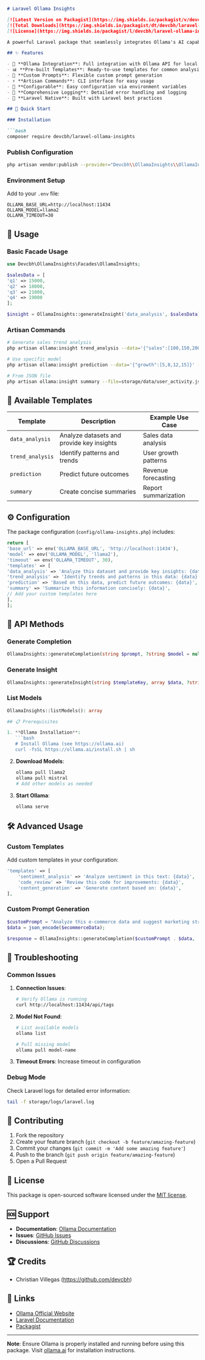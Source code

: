 ```markdown
# Laravel Ollama Insights

[![Latest Version on Packagist](https://img.shields.io/packagist/v/devcbh/laravel-ollama-insights.svg?style=flat-square)](https://packagist.org/packages/devcbh/laravel-ollama-insights)
[![Total Downloads](https://img.shields.io/packagist/dt/devcbh/laravel-ollama-insights.svg?style=flat-square)](https://packagist.org/packages/devcbh/laravel-ollama-insights)
[![License](https://img.shields.io/packagist/l/devcbh/laravel-ollama-insights.svg?style=flat-square)](https://packagist.org/packages/devcbh/laravel-ollama-insights)

A powerful Laravel package that seamlessly integrates Ollama's AI capabilities into your application for generating intelligent insights, data analysis, and predictive modeling.

## ✨ Features

- 🤖 **Ollama Integration**: Full integration with Ollama API for local AI processing
- 📊 **Pre-built Templates**: Ready-to-use templates for common analysis tasks
- 🎯 **Custom Prompts**: Flexible custom prompt generation
- ⚡ **Artisan Commands**: CLI interface for easy usage
- 🔧 **Configurable**: Easy configuration via environment variables
- 📝 **Comprehensive Logging**: Detailed error handling and logging
- 🚀 **Laravel Native**: Built with Laravel best practices

## 🚀 Quick Start

### Installation

```bash
composer require devcbh/laravel-ollama-insights
```
### Publish Configuration

```bash
php artisan vendor:publish --provider="Devcbh\\OllamaInsights\\OllamaInsightsServiceProvider" --tag="config"
```

### Environment Setup

Add to your `.env` file:

```env
OLLAMA_BASE_URL=http://localhost:11434
OLLAMA_MODEL=llama2
OLLAMA_TIMEOUT=30
```
## 📖 Usage

### Basic Facade Usage

```php
use Devcbh\OllamaInsights\Facades\OllamaInsights;

$salesData = [
'q1' => 15000,
'q2' => 18000,
'q3' => 21000,
'q4' => 19000
];

$insight = OllamaInsights::generateInsight('data_analysis', $salesData);
```

### Artisan Commands

```bash
# Generate sales trend analysis
php artisan ollama:insight trend_analysis --data='{"sales":[100,150,200,250,300]}'

# Use specific model
php artisan ollama:insight prediction --data='{"growth":[5,8,12,15]}' --model=llama2

# From JSON file
php artisan ollama:insight summary --file=storage/data/user_activity.json
```

## 🎯 Available Templates

| Template | Description | Example Use Case |
|----------|-------------|------------------|
| `data_analysis` | Analyze datasets and provide key insights | Sales data analysis |
| `trend_analysis` | Identify patterns and trends | User growth patterns |
| `prediction` | Predict future outcomes | Revenue forecasting |
| `summary` | Create concise summaries | Report summarization |

## ⚙️ Configuration

The package configuration (`config/ollama-insights.php`) includes:
```php
return [
'base_url' => env('OLLAMA_BASE_URL', 'http://localhost:11434'),
'model' => env('OLLAMA_MODEL', 'llama2'),
'timeout' => env('OLLAMA_TIMEOUT', 30),
'templates' => [
'data_analysis' => 'Analyze this dataset and provide key insights: {data}',
'trend_analysis' => 'Identify trends and patterns in this data: {data}',
'prediction' => 'Based on this data, predict future outcomes: {data}',
'summary' => 'Summarize this information concisely: {data}',
// Add your custom templates here
],
];
```
## 🔧 API Methods

### Generate Completion

```php
OllamaInsights::generateCompletion(string $prompt, ?string $model = null): ?string
```
### Generate Insight
```php
OllamaInsights::generateInsight(string $templateKey, array $data, ?string $model = null): ?string
```
### List Models
```php
OllamaInsights::listModels(): array

## 📋 Prerequisites

1. **Ollama Installation**:
   ```bash
   # Install Ollama (see https://ollama.ai)
   curl -fsSL https://ollama.ai/install.sh | sh
   ```

2. **Download Models**:
   ```bash
   ollama pull llama2
   ollama pull mistral
   # Add other models as needed
   ```

3. **Start Ollama**:
   ```bash
   ollama serve
   ```

## 🛠️ Advanced Usage

### Custom Templates

Add custom templates in your configuration:
```php
'templates' => [
    'sentiment_analysis' => 'Analyze sentiment in this text: {data}',
    'code_review' => 'Review this code for improvements: {data}',
    'content_generation' => 'Generate content based on: {data}',
],
```
### Custom Prompt Generation
```php
$customPrompt = "Analyze this e-commerce data and suggest marketing strategies: ";
$data = json_encode($ecommerceData);

$response = OllamaInsights::generateCompletion($customPrompt . $data, 'mistral');
```
## 🐛 Troubleshooting

### Common Issues

1. **Connection Issues**:
   ```bash
   # Verify Ollama is running
   curl http://localhost:11434/api/tags
   ```

2. **Model Not Found**:
   ```bash
   # List available models
   ollama list
   
   # Pull missing model
   ollama pull model-name
   ```

3. **Timeout Errors**: Increase timeout in configuration

### Debug Mode

Check Laravel logs for detailed error information:
```bash
tail -f storage/logs/laravel.log
```
## 🤝 Contributing

1. Fork the repository
2. Create your feature branch (`git checkout -b feature/amazing-feature`)
3. Commit your changes (`git commit -m 'Add some amazing feature'`)
4. Push to the branch (`git push origin feature/amazing-feature`)
5. Open a Pull Request

## 📄 License

This package is open-sourced software licensed under the [MIT license](https://opensource.org/licenses/MIT).

## 🆘 Support

- **Documentation**: [Ollama Documentation](https://ollama.ai)
- **Issues**: [GitHub Issues](https://github.com/devcbh/laravel-ollama-insights/issues)
- **Discussions**: [GitHub Discussions](https://github.com/devcbh/laravel-ollama-insights/discussions)

## 🏆 Credits

- Christian Villegas (https://github.com/devcbh)

## 🔗 Links

- [Ollama Official Website](https://ollama.ai)
- [Laravel Documentation](https://laravel.com/docs)
- [Packagist](https://packagist.org/packages/devcbh/laravel-ollama-insights)

---

**Note**: Ensure Ollama is properly installed and running before using this package. Visit [ollama.ai](https://ollama.ai) for installation instructions.
```

